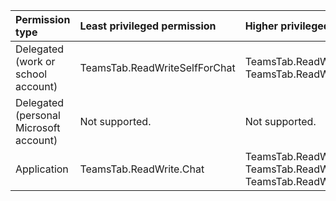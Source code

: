 |Permission type|Least privileged permission|Higher privileged permissions|
|:---|:---|:---|
|Delegated (work or school account)|TeamsTab.ReadWriteSelfForChat|TeamsTab.ReadWrite.All, TeamsTab.ReadWriteForChat|
|Delegated (personal Microsoft account)|Not supported.|Not supported.|
|Application|TeamsTab.ReadWrite.Chat|TeamsTab.ReadWrite.All, TeamsTab.ReadWriteForChat, TeamsTab.ReadWriteSelfForChat.All|

